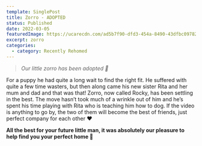 ```yaml
---
template: SinglePost
title: Zorro - ADOPTED
status: Published
date: 2022-03-05
featuredImage: https://ucarecdn.com/ad5b7f90-dfd3-454a-8490-43dfbc09782f/-/crop/405x379/0,64/-/preview/
excerpt: zorro
categories:
  - category: Recently Rehomed
---
```

> *Our little zorro has been adopted 🤗*


For a puppy he had quite a long wait to find the right fit. He suffered with quite a few time wasters, but then along came his new sister Rita and her mum and dad and that was that! 
Zorro, now called Rocky, has been settling in the best. The move hasn’t took much of a wrinkle out of him and he’s spent his time playing with Rita who is teaching him how to dog. If the video is anything to go by, the two of them will become the best of friends, just perfect company for each other ❤️


**All the best for your future little man, it was absolutely our pleasure to help find you your perfect home 🏡**